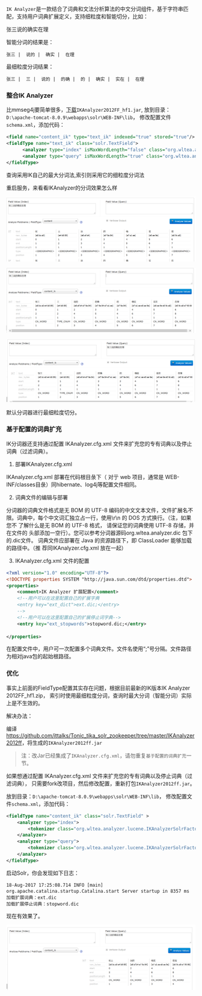 `IK Analyzer`是一款结合了词典和文法分析算法的中文分词组件，基于字符串匹配，支持用户词典扩展定义，支持细粒度和智能切分，比如：

张三说的确实在理

智能分词的结果是：

```
张三 |  说的 |  确实 |  在理 
```

最细粒度分词结果：

```
张三 |  三 |  说的 |  的确 |  的 |  确实 |  实在 |  在理
```

### 整合IK Analyzer

比mmseg4j要简单很多，[下载](https://code.google.com/p/ik-analyzer/downloads/list)`IKAnalyzer2012FF_hf1.jar`,
放到目录：`D:\apache-tomcat-8.0.9\webapps\solr\WEB-INF\lib`，
修改配置文件`schema.xml`，添加代码：

```xml
<field name="content_ik" type="text_ik" indexed="true" stored="true"/> 
<fieldType name="text_ik" class="solr.TextField">
      <analyzer type="index" isMaxWordLength="false" class="org.wltea.analyzer.lucene.IKAnalyzer"/>
      <analyzer type="query" isMaxWordLength="true" class="org.wltea.analyzer.lucene.IKAnalyzer"/>
</fieldType>
```

查询采用IK自己的最大分词法,索引则采用它的细粒度分词法

重启服务，来看看IKAnalyzer的分词效果怎么样

![](./images/withoutIK.png)

![](./images/withIKMin.png)

![](./images/withIKMax.png)

默认分词器进行最细粒度切分。

### 基于配置的词典扩充

IK分词器还支持通过配置 IKAnalyzer.cfg.xml 文件来扩充您的专有词典以及停止词典（过滤词典）。 

1. 部署IKAnalyzer.cfg.xml 

IKAnalyzer.cfg.xml 部署在代码根目彔下（ 对亍 web 项目，通常是 WEB-INF/classes目彔）同hibernate、log4j等配置文件相同。 

2. 词典文件的编辑与部署 

分词器的词典文件格式是无 BOM 的 UTF-8 编码的中文文本文件，文件扩展名不
限。词典中，每个中文词汇独立占一行，使用\r\n 的 DOS 方式换行。（注，如果您不
了解什么是无 BOM 的 UTF-8 格式， 请保证您的词典使用 UTF-8 存储，并在文件的
头部添加一空行）。您可以参考分词器源码org.wltea.analyzer.dic 包下的.dic文件。 
词典文件应部署在 Java 的资源路径下，即 ClassLoader 能够加载的路径中。（推
荐同IKAnalyzer.cfg.xml 放在一起） 

3. IKAnalyzer.cfg.xml 文件的配置 

```xml
<?xml version="1.0" encoding="UTF-8"?>
<!DOCTYPE properties SYSTEM "http://java.sun.com/dtd/properties.dtd">  
<properties>  
	<comment>IK Analyzer 扩展配置</comment>
	<!--用户可以在这里配置自己的扩展字典 
	<entry key="ext_dict">ext.dic;</entry> 
	-->
	<!--用户可以在这里配置自己的扩展停止词字典-->
	<entry key="ext_stopwords">stopword.dic;</entry> 
	
</properties>
```

在配置文件中，用户可一次配置多个词典文件。文件名使用“;”号分隔。文件路径为相对java包的起始根路径。


### 优化

事实上前面的FieldType配置其实存在问题，根据目前最新的IK版本IK Analyzer 2012FF_hf1.zip，
索引时使用最细粒度分词，查询时最大分词（智能分词）实际上是不生效的。

解决办法：

编译<https://github.com/ittalks/Tonic_tika_solr_zookeeper/tree/master/IKAnalyzer2012ff>，将生成的`IKAnalyzer2012ff.jar`

>注：改Jar已经集成了`IKAnalyzer.cfg.xml`，请勿重复`基于配置的词典扩充`一节。

如果想通过配置 IKAnalyzer.cfg.xml 文件来扩充您的专有词典以及停止词典（过滤词典），
只需要fork改项目，然后修改配置，重新打包`IKAnalyzer2012ff.jar`。

放到目录：`D:\apache-tomcat-8.0.9\webapps\solr\WEB-INF\lib`，
修改配置文件`schema.xml`，添加代码：

```xml
<fieldType name="content_ik" class="solr.TextField" >
    <analyzer type="index">
        <tokenizer class="org.wltea.analyzer.lucene.IKAnalyzerSolrFactory" useSmart="false"/>
    </analyzer> 
    <analyzer type="query">
        <tokenizer class="org.wltea.analyzer.lucene.IKAnalyzerSolrFactory" useSmart="true"/>
    </analyzer> 
</fieldType>
```

启动Solr，你会发现如下日志：

```text
18-Aug-2017 17:25:08.714 INFO [main] org.apache.catalina.startup.Catalina.start Server startup in 8357 ms
加载扩展词典：ext.dic
加载扩展停止词典：stopword.dic
```

现在有效果了。

![](./images/withIKMin_.png)